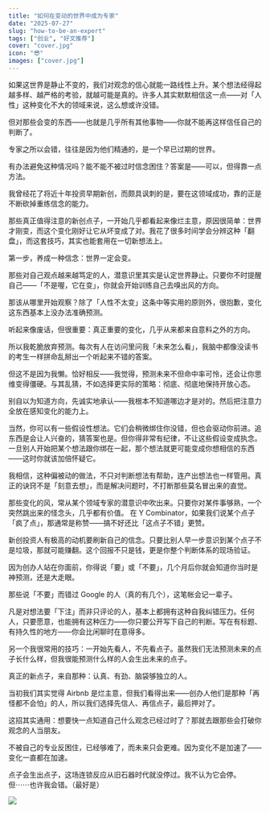 ```yaml
---
title: "如何在变动的世界中成为专家"
date: "2025-07-27"
slug: "how-to-be-an-expert"
tags: ["创业", "好文推荐"]
cover: "cover.jpg"
icon: "😎"
images: ["cover.jpg"]
---
```

如果这世界是静止不变的，我们对观念的信心就能一路线性上升。某个想法经得起越多样、越严格的考验，就越可能是真的。许多人其实默默相信这一点——对「人性」这种变化不大的领域来说，这么想或许没错。



但对那些会变的东西——也就是几乎所有其他事物——你就不能再这样信任自己的判断了。



专家之所以会错，往往是因为他们精通的，是一个早已过期的世界。



有办法避免这种情况吗？能不能不被过时信念困住？答案是——可以，但得靠一点方法。



我曾经花了将近十年投资早期新创，而颇具讽刺的是，要在这领域成功，靠的正是不断砍掉重练信念的能力。



那些真正值得注意的新创点子，一开始几乎都看起来像烂主意，原因很简单：世界才刚变，而这个变化刚好让它从坏变成了对。我花了很多时间学会分辨这种「翻盘」，而这套技巧，其实也能套用在一切新想法上。



第一步，养成一种信念：世界一定会变。



那些对自己观点越来越笃定的人，潜意识里其实是认定世界静止。只要你不时提醒自己——「不是喔，它在变」，你就会开始训练自己去嗅出风的方向。



那该从哪里开始观察？除了「人性不太变」这条中等实用的原则外，很抱歉，变化这东西基本上没办法准确预测。



听起来像废话，但很重要：真正重要的变化，几乎从来都来自意料之外的方向。



所以我乾脆放弃预测。每次有人在访问里问我「未来怎么看」，我脑中都像没读书的考生一样拼命乱掰出一个听起来不错的答案。



但这不是因为我懒。恰好相反——我觉得，预测未来不但命中率可怜，还会让你思维变得僵硬。与其乱猜，不如选择更实际的策略：彻底、彻底地保持开放心态。



别自以为知道方向，先诚实地承认——我根本不知道哪边才是对的。然后把注意力全放在感知变化的能力上。



当然，你可以有一些假设性想法。它们会稍微绑住你没错，但也会驱动你前进。追东西是会让人兴奋的，猜答案也是。但你得非常有纪律，不让这些假设变成执念。
一旦别人开始把某个想法跟你绑在一起，那个想法就更可能变成你想相信的东西——这时你就该加倍怀疑它。



我相信，这种偏被动的做法，不只对判断想法有帮助，连产出想法也一样管用。真正的诀窍不是「刻意去想」，而是解决问题时，不打断那些莫名冒出来的直觉。



那些变化的风，常从某个领域专家的潜意识中吹出来。只要你对某件事够熟，一个突然跳出来的怪念头，几乎都有价值。
在 Y Combinator，如果我们说某个点子「疯了点」，那通常是称赞——搞不好还比「这点子不错」更赞。



新创投资人有极高的动机要刷新自己的信念。只要比别人早一步意识到某个点子不是垃圾，那就可能赚翻。这个回报不只是钱，更是你整个判断体系的现场验证。



因为创办人站在你面前，你得说「要」或「不要」，几个月后你就会知道你当时是神预测，还是大走眼。



那些说「不要」而错过 Google 的人（真的有几个），这笔帐会记一辈子。



凡是对想法要「下注」而非只评论的人，基本上都拥有这种自我纠错压力。任何人，只要愿意，也能拥有这种压力——你只要公开写下自己的判断。写在有标题、有持久性的地方——你会比闲聊时在意得多。



另一个我很常用的技巧：一开始先看人，不先看点子。虽然我们无法预测未来的点子长什么样，但我很能预测什么样的人会生出未来的点子。



真正的新点子，来自那种：认真、有劲、脑袋够独立的人。



当初我们其实觉得 Airbnb 是烂主意，但我们看得出来——创办人他们是那种「再怪都不会怕」的人，所以我们选择先信人、再信点子，最后押对了。



这招其实通用：想要快一点知道自己什么观念已经过时了？那就去跟那些会打破你观念的人当朋友。



不被自己的专业反困住，已经够难了，而未来只会更难。因为变化不是加速了——变化一直都在加速。



点子会生出点子，这场连锁反应从旧石器时代就没停过。我不认为它会停。
但⋯⋯也许我会错。（最好是）




![](https://prod-files-secure.s3.us-west-2.amazonaws.com/112d0858-5090-4d34-a606-b75eb8d65fd2/46476355-9cf3-4e99-9b7a-3531bc426380/1000202064.png?X-Amz-Algorithm=AWS4-HMAC-SHA256&X-Amz-Content-Sha256=UNSIGNED-PAYLOAD&X-Amz-Credential=ASIAZI2LB466W53FQVSX%2F20250812%2Fus-west-2%2Fs3%2Faws4_request&X-Amz-Date=20250812T201539Z&X-Amz-Expires=3600&X-Amz-Security-Token=IQoJb3JpZ2luX2VjENP%2F%2F%2F%2F%2F%2F%2F%2F%2F%2FwEaCXVzLXdlc3QtMiJHMEUCIQDaJ8FcmTN4TrUiKeQzeFZXRjsbG8GA5ukZBM15LIsgUgIgWYKWGFILWuctkDSdEuNNm7Nf46J5EOa2Z7mPocUoIdoq%2FwMIHBAAGgw2Mzc0MjMxODM4MDUiDARG63C7qflsiBFZTyrcA1D9kKgUNme19ONx46%2BHnG15QP0qYPjYjej74r9CP%2F4N21fYCno5c54WpFLNGBMPU%2FLyUPj%2B7490BLa2zIpUC2m86NxlK1KIfzGfRYDpuPNld50XNjctAU4Cz2H7fYusaghrLD4kFxey1Iu9ixToXwd312%2B44sUTSuAEIcZdt1BgcMZbpvx7K656xMrdBr7hgChc3UN8abRjyR4XUJ3zfwXjt6ZdguUK70Ko07l1y47oF4PBQZm6BEtaMe67Vyp36V3CPTx6iq0Fy24cUTlax4Ogs1kCCbaz70414mUXOSWpQD8z39%2FmyLF2y0%2B%2F6MdaqUZCzTYCGjCMQ3n3pcxY9Pz7sJhlInBSizQ%2BadmvciP9E7mw%2FqhZp8xhOu2kSF7uXzVl0cgdbt87rTRDnEEL1Bi9aSHw9Od6msYBJpqQejdwBv3BlVtKLxoQ6rSt5gyTIjfwjVDIocU3yIbBv69rvj6NG8sWY3u%2FITSmdPvNg3j0gyf9MWc3Uu2gQuiHXwDIw4Zzm2LTVRQU5oe7gcXpFH92cqWBJirTxfmcl5LtsIMuwkNEhMqBUoooHD5DlFYDCkYucEB3thYpi2LFb3MlI84MJKlulbliQByC7yzomqMHM38hjuWOg%2FeyWE%2FJMKyk7sQGOqUBqnNaNIUIJZLPOJ5kaFuIKcQlYGUxJ%2BIm13M7x72n6Izd6A%2Bq8E4mC9fKyXVOAhsUUQuYb1UoKMOhuEAVZkPKoTddLjUAwQJel%2F%2BlNHR8D9auGsQwglonJW%2F%2Bin%2FKs4E8VwFAHKgOb6tX%2BlFrQlxF%2Fjxt2XfhDkfpqDI2dkCcII4jI5w5r8uMfDckHSI50V1N0%2FvxpiJpSIvqHlryCxOOjjFtpEdp&X-Amz-Signature=b7a8bf0e0e3c920511d7971b3230ce1bd6a6175c1c552357d28ff7042e4c5d3b&X-Amz-SignedHeaders=host&x-amz-checksum-mode=ENABLED&x-id=GetObject)


